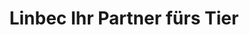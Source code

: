---
title: "Linbec Ihr Partner fürs Tier"
url: /koethen-anhalt/linbec-ihr-partner-fuers-tier/
shop: Allgemein
---